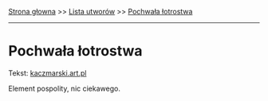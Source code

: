[Strona głowna](../index.md) >> [Lista utworów](../list.md) >> [Pochwała łotrostwa](439.md)

---

# Pochwała łotrostwa

Tekst: [kaczmarski.art.pl](https://www.kaczmarski.art.pl/tworczosc/wiersze/pochwala-lotrostwa/)

Element pospolity, nic ciekawego.